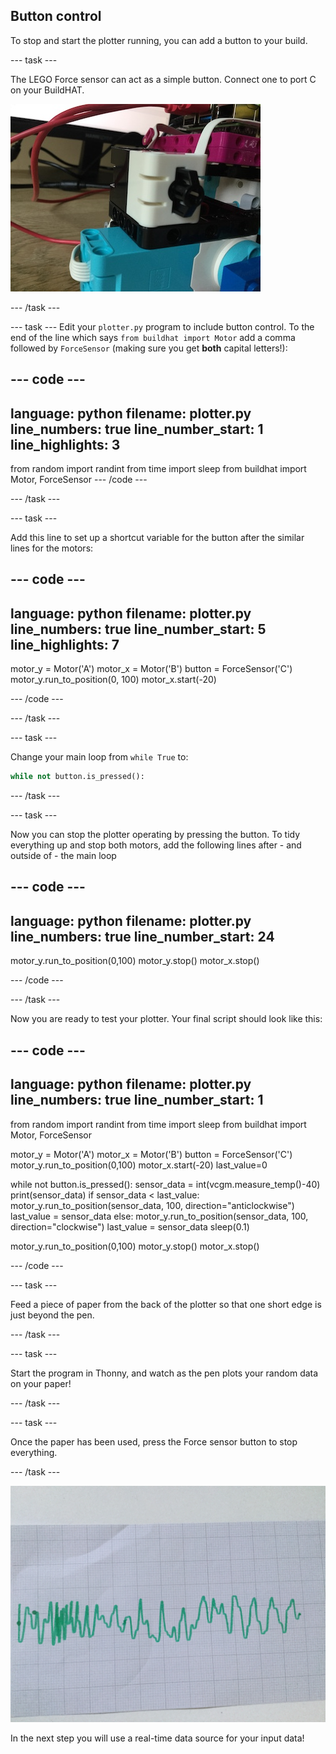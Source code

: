 ## Button control

To stop and start the plotter running, you can add a button to your build.

--- task ---

The LEGO Force sensor can act as a simple button. Connect one to port C on your BuildHAT.

![A close-up photo of part of the LEGO plotter that a LEGO force sensor has been added.](images/force.jpg)

--- /task ---

--- task ---
Edit your `plotter.py` program to include button control. To the end of the line which says `from buildhat import Motor` add a comma followed by `ForceSensor` (making sure you get **both** capital letters!):

--- code ---
---
language: python
filename: plotter.py
line_numbers: true
line_number_start: 1
line_highlights: 3
---
from random import randint
from time import sleep
from buildhat import Motor, ForceSensor
--- /code ---

--- /task ---

--- task ---

Add this line to set up a shortcut variable for the button after the similar lines for the motors:

--- code ---
---
language: python
filename: plotter.py
line_numbers: true
line_number_start: 5
line_highlights: 7
---
motor_y = Motor('A')
motor_x = Motor('B')
button = ForceSensor('C')
motor_y.run_to_position(0, 100)
motor_x.start(-20)

--- /code ---

--- /task ---

--- task ---

Change your main loop from `while True` to:

```python
while not button.is_pressed():
```
--- /task ---

--- task ---

Now you can stop the plotter operating by pressing the button. To tidy everything up and stop both motors, add the following lines after - and outside of -  the main loop

--- code ---
---
language: python
filename: plotter.py
line_numbers: true
line_number_start: 24
---

motor_y.run_to_position(0,100)
motor_y.stop()
motor_x.stop()

--- /code ---

--- /task ---

Now you are ready to test your plotter. Your final script should look like this:

--- code ---
---
language: python
filename: plotter.py
line_numbers: true
line_number_start: 1
---
from random import randint
from time import sleep
from buildhat import Motor, ForceSensor

motor_y = Motor('A')
motor_x = Motor('B')
button = ForceSensor('C')
motor_y.run_to_position(0,100)
motor_x.start(-20)
last_value=0

while not button.is_pressed():
    sensor_data = int(vcgm.measure_temp()-40)
    print(sensor_data)
    if sensor_data < last_value:
        motor_y.run_to_position(sensor_data, 100, direction="anticlockwise")
        last_value = sensor_data
    else:
        motor_y.run_to_position(sensor_data, 100, direction="clockwise")
        last_value = sensor_data
    sleep(0.1)
    
motor_y.run_to_position(0,100)
motor_y.stop()
motor_x.stop()

--- /code ---


--- task ---

Feed a piece of paper from the back of the plotter so that one short edge is just beyond the pen.

--- /task ---

--- task ---

Start the program in Thonny, and watch as the pen plots your random data on your paper!

--- /task ---

--- task ---

Once the paper has been used, press the Force sensor button to stop everything. 

--- /task ---

![A photo of a piece of paper which on which the plotter has draw a green trace](images/paper.JPG)

In the next step you will use a real-time data source for your input data! 